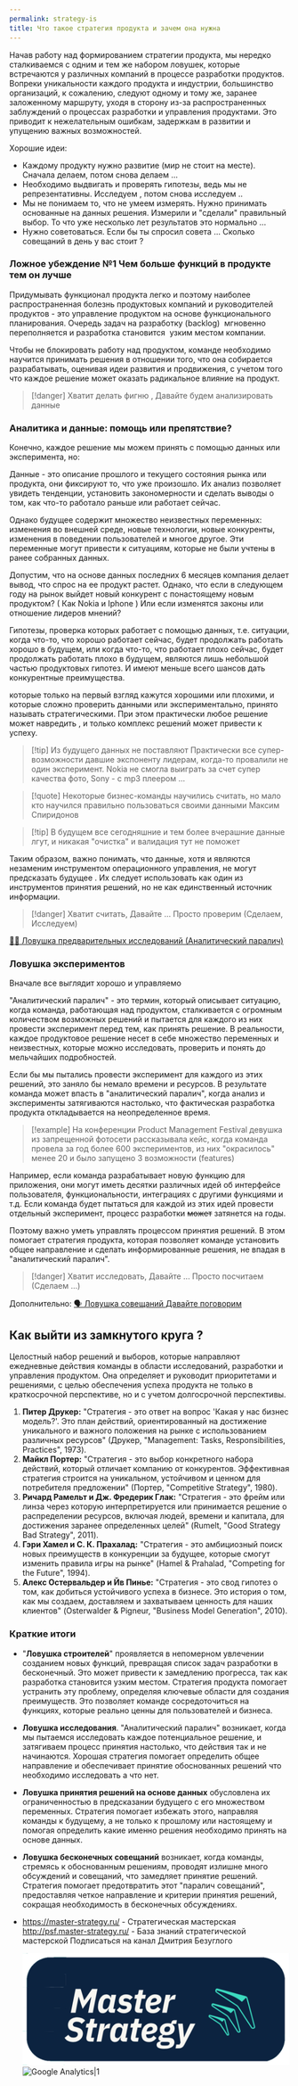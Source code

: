 ```yaml
---
permalink: strategy-is
title: Что такое стратегия продукта и зачем она нужна
---
```


Начав работу над формированием стратегии продукта, мы нередко сталкиваемся с одним и тем же набором ловушек, которые встречаются у различных компаний в процессе разработки продуктов. Вопреки уникальности каждого продукта и индустрии, большинство организаций, к сожалению, следуют одному и тому же, заранее заложенному маршруту, уходя в сторону из-за распространенных заблуждений о процессах разработки и управления продуктами. Это приводит к нежелательным ошибкам, задержкам в развитии и упущению важных возможностей.

Хорошие идеи:

* Каждому продукту нужно развитие (мир не стоит на месте). Cначала делаем, потом снова делаем ...
* Необходимо выдвигать и проверять гипотезы, ведь мы не репрезентативны. Исследуем , потом снова исследуем .. 
* Мы не понимаем то, что не умеем измерять. Нужно принимать основанные на данных решения. Измерили и "сделали" правильный выбор. То что уже несколько лет результатов это нормально ...
* Нужно советоваться. Если бы ты спросил совета ... Сколько совещаний в день у вас стоит ? 

### Ложное убеждение №1 Чем больше функций в продукте тем он лучше

Придумывать функционал продукта легко и поэтому наиболее распространенная болезнь продуктовых компаний и руководителей продуктов - это управление продуктом на основе функционального планирования. Очередь задач на разработку (backlog)  мгновенно переполняется и разработка становится  узким местом компании.

Чтобы не блокировать работу над продуктом, команде необходимо научится принимать решения в отношении того, что она собирается разрабатывать, оценивая идеи развития и продвижения, с учетом того что каждое решение может оказать радикальное влияние на продукт.


>[!danger] Хватит делать фигню , Давайте будем анализировать данные

### Аналитика и данные: помощь или препятствие?

Конечно, каждое решение мы можем принять с помощью данных или эксперимента, но:

Данные - это описание прошлого и текущего состояния рынка или продукта, они фиксируют то, что уже произошло. Их анализ позволяет увидеть тенденции, установить закономерности и сделать выводы о том, как что-то работало раньше или работает сейчас.

Однако будущее содержит множество неизвестных переменных: изменения во внешней среде, новые технологии, новые конкуренты, изменения в поведении пользователей и многое другое. Эти переменные могут привести к ситуациям, которые не были учтены в ранее собранных данных.

Допустим, что на основе данных последних 6 месяцев компания делает вывод, что спрос на ее продукт растет. Однако, что если в следующем году на рынок выйдет новый конкурент с понастоящему новым продуктом? ( Как Nokia и Iphone )  Или  если изменятся законы или отношение лидеров мнений? 

Гипотезы, проверка которых  работает с помощью данных, т.е. ситуации, когда что-то, что хорошо работает сейчас, будет продолжать работать хорошо в будущем, или когда что-то, что работает плохо сейчас, будет продолжать работать плохо в будущем, являются лишь небольшой частью продуктовых гипотез. И имеют меньше всего шансов дать конкурентные преимущества.

которые только на первый взгляд кажутся хорошими или плохими, и которые сложно проверить данными или экспериментально, принято называть стратегическими. При этом практически любое решение может навредить , и только комплекс решений может привести к успеху.


>[!tip] Из будущего данных не поставляют 
>Практически все супер-возможности давшие экспоненту лидерам, когда-то провалили не один эксперимент. 
>Nokia не смогла выиграть за счет супер качества фото, Sony - c mp3 плеером ...


>[!quote] Некоторые бизнес-команды научились считать, но мало кто научился правильно пользоваться своими данными
>Максим Спиридонов


>[!tip] В будущем все сегодняшние и тем более вчерашние данные лгут, и никакая "очистка" и валидация тут не поможет

Таким образом, важно понимать, что данные, хотя и являются незаменим инструментом операционного управления, не могут предсказать будущее . Их следует использовать как один из инструментов принятия решений, но не как единственный источник информации.


>[!danger] Хватит считать, Давайте ... Просто проверим
>(Сделаем, Исследуем) 

[🕵️‍♂️ Ловушка предварительных исследований (Аналитический паралич)](%D0%A1%D1%82%D1%80%D0%B0%D1%82%D0%B5%D0%B3%D0%B8%D1%87%D0%B5%D1%81%D0%BA%D0%B8%D0%B9%20%D1%86%D0%B8%D0%BA%D0%BB%20%D1%83%D0%BF%D1%80%D0%B0%D0%B2%D0%BB%D0%B5%D0%BD%D0%B8%D1%8F/%F0%9F%95%B5%EF%B8%8F%E2%80%8D%E2%99%82%EF%B8%8F%20%D0%9B%D0%BE%D0%B2%D1%83%D1%88%D0%BA%D0%B0%20%D0%BF%D1%80%D0%B5%D0%B4%D0%B2%D0%B0%D1%80%D0%B8%D1%82%D0%B5%D0%BB%D1%8C%D0%BD%D1%8B%D1%85%20%D0%B8%D1%81%D1%81%D0%BB%D0%B5%D0%B4%D0%BE%D0%B2%D0%B0%D0%BD%D0%B8%D0%B9%20%28%D0%90%D0%BD%D0%B0%D0%BB%D0%B8%D1%82%D0%B8%D1%87%D0%B5%D1%81%D0%BA%D0%B8%D0%B9%20%D0%BF%D0%B0%D1%80%D0%B0%D0%BB%D0%B8%D1%87%29.md)

### Ловушка экспериментов

Вначале все выглядит  хорошо и управляемо

"Аналитический паралич" - это термин, который описывает ситуацию, когда команда, работающая над продуктом, сталкивается с огромным количеством возможных решений и пытается для каждого из них провести эксперимент перед тем, как принять решение. В реальности, каждое продуктовое решение несет в себе множество переменных и неизвестных, которые можно  исследовать, проверить и понять до мельчайших подробностей. 

Если бы мы пытались провести эксперимент для каждого из этих решений, это заняло бы немало времени и ресурсов. В результате команда может впасть в "аналитический паралич", когда анализ и эксперименты затягиваются настолько, что фактическая разработка продукта откладывается на неопределенное время. 


>[!example] На конференции Product Management Festival девушка из запрещенной фотосети рассказывала кейс, когда  команда провела за год более 600 экспериментов, из них "окрасилось" менее 20 и было запущено 3 возможности (features)

Например, если команда разрабатывает новую функцию для приложения, они могут иметь десятки различных идей об интерфейсе пользователя, функциональности, интеграциях с другими функциями и т.д. Если команда будет пытаться для каждой из этих идей провести отдельный эксперимент, процесс разработки ~~может~~ затянется на годы.

Поэтому важно уметь управлять процессом принятия решений. В этом помогает стратегия продукта, которая позволяет команде установить общее направление и сделать информированные решения, не впадая в "аналитический паралич".


>[!danger] Хватит исследовать, Давайте ... Просто посчитаем  (Сделаем ...)

Дополнительно:  [🗣️ Ловушка совещаний Давайте поговорим](%D0%A1%D1%82%D1%80%D0%B0%D1%82%D0%B5%D0%B3%D0%B8%D1%87%D0%B5%D1%81%D0%BA%D0%B8%D0%B9%20%D1%86%D0%B8%D0%BA%D0%BB%20%D1%83%D0%BF%D1%80%D0%B0%D0%B2%D0%BB%D0%B5%D0%BD%D0%B8%D1%8F/%F0%9F%97%A3%EF%B8%8F%20%D0%9B%D0%BE%D0%B2%D1%83%D1%88%D0%BA%D0%B0%20%D1%81%D0%BE%D0%B2%D0%B5%D1%89%D0%B0%D0%BD%D0%B8%D0%B9%20%D0%94%D0%B0%D0%B2%D0%B0%D0%B9%D1%82%D0%B5%20%D0%BF%D0%BE%D0%B3%D0%BE%D0%B2%D0%BE%D1%80%D0%B8%D0%BC.md)

## Как выйти из замкнутого круга ?

Целостный набор решений и выборов, которые направляют ежедневные действия команды в области исследований, разработки и управления продуктом. Она определяет и руководит приоритетами и решениями, с целью обеспечения успеха продукта не только в краткосрочной перспективе, но и с учетом долгосрочной перспективы.

1. **Питер Друкер:** "Стратегия - это ответ на вопрос 'Какая у нас бизнес модель?'. Это план действий, ориентированный на достижение уникального и важного положения на рынке с использованием различных ресурсов" (Друкер, "Management: Tasks, Responsibilities, Practices", 1973).
1. **Майкл Портер:** "Стратегия - это выбор конкретного набора действий, который отличает компанию от конкурентов. Эффективная стратегия строится на уникальном, устойчивом и ценном для потребителя предложении" (Портер, "Competitive Strategy", 1980).
1. **Ричард Рамельт и Дж. Фредерик Глак:** "Стратегия - это фрейм  или линза через которую интерпретируется или принимается решение о распределении ресурсов, включая людей, времени и капитала, для достижения заранее определенных целей" (Rumelt, "Good Strategy Bad Strategy", 2011).
1. **Гэри Хамел и С. К. Прахалад:** "Стратегия - это амбициозный поиск новых преимуществ в конкуренции за будущее, которые смогут изменить правила игры на рынке" (Hamel & Prahalad, "Competing for the Future", 1994).
1. **Алекс Остервальдер и Йв Пинье:** "Стратегия - это свод гипотез о том, как добиться устойчивого успеха в бизнесе. Это история о том, как мы создаем, доставляем и захватываем ценность для наших клиентов" (Osterwalder & Pigneur, "Business Model Generation", 2010).

### Краткие итоги

* "**Ловушка строителей**" проявляется в непомерном увлечении созданием новых функций, превращая список задач разработки в бесконечный. Это может привести к замедлению прогресса, так как разработка становится узким местом. Стратегия продукта помогает устранить эту проблему, определяя ключевые области для создания преимуществ. Это позволяет команде сосредоточиться на функциях, которые реально ценны для пользователей и бизнеса.

* **Ловушка исследования**. "Аналитический паралич" возникает, когда мы пытаемся исследовать каждое потенциальное решение, и  затягиваем  процесс принятия настолько, что действия так и не начинаются. Хорошая стратегия помогает определить общее направление и обеспечивает принятие обоснованных решений что необходимо исследовать а что нет.

* **Ловушка принятия решений на основе данных** обусловлена их ограниченностью в предсказании будущего с его множеством переменных. Стратегия  помогает избежать этого, направляя команды к будущему, а не только к прошлому или настоящему и помогая определить какие именно решения необходимо принять на основе данных. 

* **Ловушка бесконечных совещаний** возникает, когда команды, стремясь к обоснованным решениям, проводят излишне много обсуждений и совещаний, что замедляет принятие решений. Стратегия  помогает предотвратить этот "паралич совещаний", предоставляя четкое направление и критерии принятия решений, сокращая необходимость в бесконечных обсуждениях.

* https://master-strategy.ru/ - Стратегическая мастерская
  http://psf.master-strategy.ru/ - База знаний стратегической мастерской
  Подписаться на канал Дмитрия Безуглого
  
  ![150](Img_PSF/MS-Small-logo.png)
  ![Google Analytics|1](https://www.google-analytics.com/collect?v=1&tid=G-ZQ2YFW25QQ-Y&cid=555&t=event&ec=page&ea=view&dp=%2Fmypage&dt=My%20Page%20Title)
